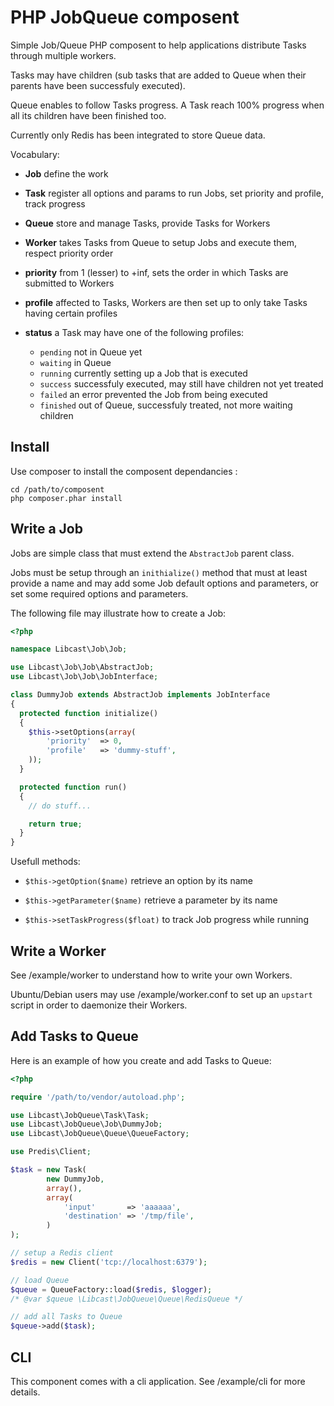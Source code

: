 PHP JobQueue composent
======================

Simple Job/Queue PHP composent to help applications distribute Tasks through 
multiple workers.

Tasks may have children (sub tasks that are added to Queue when their parents 
have been successfuly executed).

Queue enables to follow Tasks progress. A Task reach 100% progress when all its 
children have been finished too.

Currently only Redis has been integrated to store Queue data.

Vocabulary:

  * **Job** define the work

  * **Task** register all options and params to run Jobs, set priority and 
    profile, track progress

  * **Queue** store and manage Tasks, provide Tasks for Workers

  * **Worker** takes Tasks from Queue to setup Jobs and execute them, respect 
    priority order

  * **priority** from 1 (lesser) to +inf, sets the order in which Tasks are 
    submitted to Workers

  * **profile** affected to Tasks, Workers are then set up to only take Tasks 
    having certain profiles

  * **status** a Task may have one of the following profiles: 
    - `pending`  not in Queue yet
    - `waiting`  in Queue
    - `running`  currently setting up a Job that is executed
    - `success`  successfuly executed, may still have children not yet treated
    - `failed`   an error prevented the Job from being executed
    - `finished` out of Queue, successfuly treated, not more waiting children

Install
-------

Use composer to install the composent dependancies :

	cd /path/to/composent
	php composer.phar install


Write a Job
-----------

Jobs are simple class that must extend the `AbstractJob` parent class.

Jobs must be setup through an `inithialize()` method that must at least provide 
a name and may add some Job default options and parameters, or set some required 
options and parameters.

The following file may illustrate how to create a Job:

```php
<?php

namespace Libcast\Job\Job;

use Libcast\Job\Job\AbstractJob;
use Libcast\Job\Job\JobInterface;

class DummyJob extends AbstractJob implements JobInterface
{
  protected function initialize()
  {	
    $this->setOptions(array(
        'priority'  => 0,
        'profile'   => 'dummy-stuff',
    ));
  }

  protected function run()
  {
    // do stuff...

    return true;
  }
}
```

Usefull methods:

  * `$this->getOption($name)`        retrieve an option by its name

  * `$this->getParameter($name)`     retrieve a parameter by its name

  * `$this->setTaskProgress($float)` to track Job progress while running


Write a Worker
--------------

See /example/worker to understand how to write your own Workers.

Ubuntu/Debian users may use /example/worker.conf to set up an `upstart` script 
in order to daemonize their Workers.


Add Tasks to Queue
------------------

Here is an example of how you create and add Tasks to Queue:

```php
<?php

require '/path/to/vendor/autoload.php';

use Libcast\JobQueue\Task\Task;
use Libcast\JobQueue\Job\DummyJob;
use Libcast\JobQueue\Queue\QueueFactory;

use Predis\Client;

$task = new Task(
        new DummyJob,
        array(),
        array(
            'input'       => 'aaaaaa',
            'destination' => '/tmp/file',
        )
);

// setup a Redis client
$redis = new Client('tcp://localhost:6379');

// load Queue
$queue = QueueFactory::load($redis, $logger); 
/* @var $queue \Libcast\JobQueue\Queue\RedisQueue */

// add all Tasks to Queue
$queue->add($task);
```


CLI
---

This component comes with a cli application.
See /example/cli for more details.